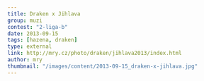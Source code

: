 ```yaml
---
title: Draken x Jihlava
group: muzi
contest: "2-liga-b"
date: 2013-09-15
tags: [hazena, draken]
type: external
link: http://mry.cz/photo/draken/jihlava2013/index.html
author: mry
thumbnail: "/images/content/2013-09-15_draken-x-jihlava.jpg"
---
```

